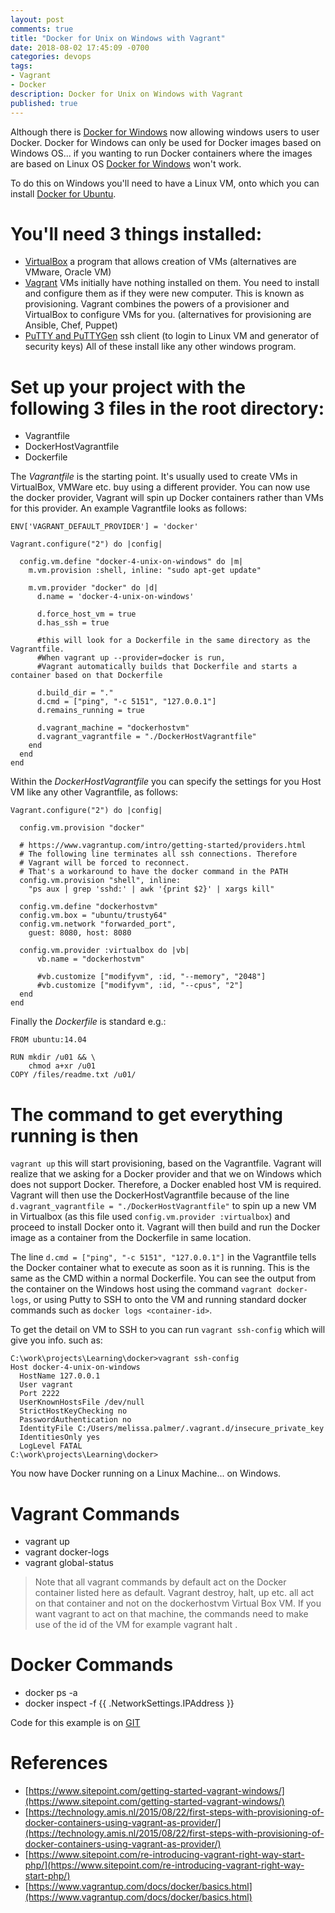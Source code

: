```yaml
---
layout: post
comments: true
title: "Docker for Unix on Windows with Vagrant"
date: 2018-08-02 17:45:09 -0700
categories: devops
tags: 
- Vagrant
- Docker
description: Docker for Unix on Windows with Vagrant
published: true
---
```


Although there is [Docker for Windows](https://www.docker.com/docker-windows) now allowing windows users to user Docker. Docker for Windows can only be used for Docker images based on Windows OS... if you wanting to run Docker containers where the images are based on Linux OS [Docker for Windows](https://www.docker.com/docker-windows) won't work. 

To do this on Windows you'll need to have a Linux VM, onto which you can install [Docker for Ubuntu](https://www.docker.com/docker-ubuntu). 

# You'll need 3 things installed:
- [VirtualBox](https://www.virtualbox.org/wiki/Downloads)	a program that allows creation of VMs (alternatives are VMware, Oracle VM)
- [Vagrant](https://www.vagrantup.com/downloads.html)		VMs initially have nothing installed on them. You need to install and configure them as if they were new computer. This is known as provisioning. Vagrant combines the powers of a provisioner and VirtualBox to configure VMs for you. (alternatives for provisioning are Ansible, Chef, Puppet)
- [PuTTY and PuTTYGen](http://www.chiark.greenend.org.uk/~sgtatham/putty/download.html)	ssh client (to login to Linux VM and generator of security keys)
All of these install like any other windows program.

# Set up your project with the following 3 files in the root directory:
- Vagrantfile
- DockerHostVagrantfile
- Dockerfile

The *Vagrantfile* is the starting point. It's usually used to create VMs in VirtualBox, VMWare etc. buy using a different provider. You can now use the docker provider, Vagrant will spin up Docker containers rather than VMs for this provider. An example Vagrantfile looks as follows: 

```
ENV['VAGRANT_DEFAULT_PROVIDER'] = 'docker'
 
Vagrant.configure("2") do |config|

  config.vm.define "docker-4-unix-on-windows" do |m|	 
    m.vm.provision :shell, inline: "sudo apt-get update"

    m.vm.provider "docker" do |d|
      d.name = 'docker-4-unix-on-windows'

      d.force_host_vm = true
      d.has_ssh = true

      #this will look for a Dockerfile in the same directory as the Vagrantfile. 
      #When vagrant up --provider=docker is run, 
      #Vagrant automatically builds that Dockerfile and starts a container based on that Dockerfile

      d.build_dir = "." 
      d.cmd = ["ping", "-c 5151", "127.0.0.1"]
      d.remains_running = true

      d.vagrant_machine = "dockerhostvm"
      d.vagrant_vagrantfile = "./DockerHostVagrantfile"
    end
  end
end
```

Within the *DockerHostVagrantfile* you can specify the settings for you Host VM like any other Vagrantfile, as follows: 

```
Vagrant.configure("2") do |config|
  
  config.vm.provision "docker"

  # https://www.vagrantup.com/intro/getting-started/providers.html 
  # The following line terminates all ssh connections. Therefore
  # Vagrant will be forced to reconnect.
  # That's a workaround to have the docker command in the PATH
  config.vm.provision "shell", inline:
    "ps aux | grep 'sshd:' | awk '{print $2}' | xargs kill"

  config.vm.define "dockerhostvm"
  config.vm.box = "ubuntu/trusty64"
  config.vm.network "forwarded_port",
    guest: 8080, host: 8080
 
  config.vm.provider :virtualbox do |vb|
      vb.name = "dockerhostvm"
      
      #vb.customize ["modifyvm", :id, "--memory", "2048"]
      #vb.customize ["modifyvm", :id, "--cpus", "2"]
  end
end
```

Finally the *Dockerfile* is standard e.g.: 

```
FROM ubuntu:14.04
 
RUN mkdir /u01 && \
	chmod a+xr /u01
COPY /files/readme.txt /u01/
```

# The command to get everything running is then 

`vagrant up`
this will start provisioning, based on the Vagrantfile. Vagrant will realize that we asking for a Docker provider and that we on Windows which does not support Docker. Therefore, a Docker enabled host VM is required. Vagrant will then use the DockerHostVagrantfile because of the line `d.vagrant_vagrantfile = "./DockerHostVagrantfile"` to spin up a new VM in Virtualbox (as this file used `config.vm.provider :virtualbox`) and proceed to install Docker onto it. Vagrant will then build and run the Docker image as a container from the Dockerfile in same location. 

The line `d.cmd = ["ping", "-c 5151", "127.0.0.1"]` in the Vagrantfile tells the Docker container what to execute as soon as it is running. This is the same as the CMD within a normal Dockerfile. You can see the output from the container on the Windows host using the command `vagrant docker-logs`, or using Putty to SSH to onto the VM and running standard docker commands such as `docker logs <container-id>`.

To get the detail on VM to SSH to you can run `vagrant ssh-config` which will give you info. such as:

```
C:\work\projects\Learning\docker>vagrant ssh-config
Host docker-4-unix-on-windows
  HostName 127.0.0.1
  User vagrant
  Port 2222
  UserKnownHostsFile /dev/null
  StrictHostKeyChecking no
  PasswordAuthentication no
  IdentityFile C:/Users/melissa.palmer/.vagrant.d/insecure_private_key
  IdentitiesOnly yes
  LogLevel FATAL
C:\work\projects\Learning\docker>
```



You now have Docker running on a Linux Machine... on Windows.

# Vagrant Commands
- vagrant up
- vagrant docker-logs
- vagrant global-status

>Note that all vagrant commands by default act on the Docker container listed here as default. Vagrant destroy, halt, up etc. all act on that container and not on the dockerhostvm  Virtual Box VM. If you want vagrant to act on that machine, the commands need to make use of the id of the VM for example vagrant halt <machine id>.

# Docker Commands
- docker ps -a 
- docker inspect -f {{ .NetworkSettings.IPAddress }} <container id>

Code for this example is on [GIT](https://www.sitepoint.com/getting-started-vagrant-windows/)

References
===

- [https://www.sitepoint.com/getting-started-vagrant-windows/](https://www.sitepoint.com/getting-started-vagrant-windows/)
- [https://technology.amis.nl/2015/08/22/first-steps-with-provisioning-of-docker-containers-using-vagrant-as-provider/](https://technology.amis.nl/2015/08/22/first-steps-with-provisioning-of-docker-containers-using-vagrant-as-provider/)
- [https://www.sitepoint.com/re-introducing-vagrant-right-way-start-php/](https://www.sitepoint.com/re-introducing-vagrant-right-way-start-php/)
- [https://www.vagrantup.com/docs/docker/basics.html](https://www.vagrantup.com/docs/docker/basics.html)
